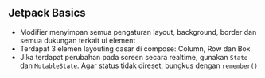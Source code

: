 ## Jetpack Basics

* Modifier menyimpan semua pengaturan layout, background, border dan semua dukungan terkait ui element
* Terdapat 3 elemen layouting dasar di compose: Column, Row dan Box
* Jika terdapat perubahan pada screen secara realtime, gunakan `State` dan `MutableState`. Agar status tidak direset, bungkus dengan `remember()`